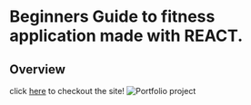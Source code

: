 #  Beginners Guide to fitness application made with REACT. 
## Overview
click [here](https://my-exercise-app.vercel.app/) to checkout the site!
![Portfolio project]('./IntroductionImages/fitnessapp.png')

